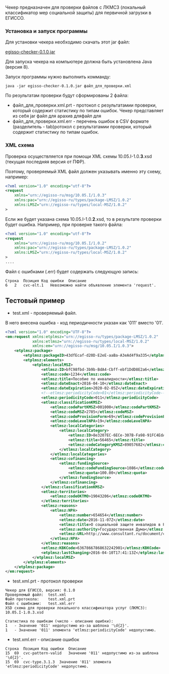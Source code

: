 Чекер предназначен для проверки файлов с ЛКМСЗ (локальный классификатор мер социальной защиты) для первичной загрузки в ЕГИССО.

### Установка и запуск программы
Для установки чекера необходимо скачать этот jar файл:

[egisso-checker-0.1.0.jar](https://github.com/DevelopmentOnTheEdge/egisso-checker/releases/download/0.1.0/egisso-checker-0.1.0.jar)

Для запуска чекера на компьютере должна быть установлена Java (версия 8).

Запуск программы нужно выполнить комманду:

`java -jar egisso-checker-0.1.0.jar файл_для_проверки.xml`

По результатам проверки будут сформированы 2 файла:
* файл\_для\_проверки.xml.prt - протокол с результатамии проверки, который содержит статистику по типам ошибок.
Чекер представляет из себя jar файл для арахив дляфайл для 
* файл\_для\_проверки.xml.err - перечень ошибок в CSV формате (разделитель - tab)ротокол с результатамии проверки, который содержит статистику по типам ошибок.

### XML схема
Проверка осуществляется при помощи XML схемы 10.05.I-1.0.**3**.xsd (текущая последняя версия от ПФР).

Поэтому, проверяемый XML файл должен указывать именно эту схему, например:

````xml
<?xml version="1.0" encoding="utf-8"?>
<request
    xmlns="urn://egisso-ru/msg/10.05.I/1.0.3"
    xmlns:pac="urn://egisso-ru/types/package-LMSZ/1.0.2"
    xmlns:LMSZ="urn://egisso-ru/types/local-MSZ/1.0.2"
>
````

Если же будет указана схема 10.05.I-1.0.**2**.xsd, то в результате проверки будет ошибка.
Например, при проверке такого файла: 

````xml
<?xml version="1.0" encoding="utf-8"?>
<request
    xmlns="urn://egisso-ru/msg/10.05.I/1.0.2"
    xmlns:pac="urn://egisso-ru/types/package-LMSZ/1.0.2"
    xmlns:LMSZ="urn://egisso-ru/types/local-MSZ/1.0.2"
>
....
````

Файл с ошибками (.err) будет содержать следующую запись:
````
Строка	Позиция	Код ошибки	Описание
6	2	cvc-elt.1	Невозможно найти объявление элемента 'request'.
````

## Тестовый пример

* test.xml - проверяемый файл. 

В него внесена ошибка - код периодичности указан как '011' вместо '01'.

````xml
<?xml version="1.0" encoding="UTF-8"?>
<em:request xmlns:etplmsz="urn://egisso-ru/types/package-LMSZ/1.0.2"
            xmlns:etlmsz="urn://egisso-ru/types/local-MSZ/1.0.2"
            xmlns:em="urn://egisso-ru/msg/10.05.I/1.0.3">
    <etplmsz:package>
        <etplmsz:packageID>43dfEcaf-d20D-E2eE-aaBa-A3eAd4f9a335</etplmsz:packageID>
        <etplmsz:elements>
            <etplmsz:localMSZ>
                <etlmsz:ID>bfC98fbd-3b9b-BdA4-Cbff-ebf1DdD8E2a6</etlmsz:ID>
                <etlmsz:code>1234</etlmsz:code>
                <etlmsz:title>Пособие по инвалидности</etlmsz:title>
                <etlmsz:dateEnact>2016-04-10</etlmsz:dateEnact>
                <etlmsz:dateExpiration>2020-02-05Z</etlmsz:dateExpiration>
                <!--etlmsz:periodicityCode>01</etlmsz:periodicityCode-->
                <etlmsz:periodicityCode>011</etlmsz:periodicityCode>
                <etlmsz:classificationKMSZ>
                    <etlmsz:codePartKMSZ>001000</etlmsz:codePartKMSZ>
                    <etlmsz:codeMSZ>2785</etlmsz:codeMSZ>
                    <etlmsz:codeProvisionForm>69</etlmsz:codeProvisionForm>
                    <etlmsz:codeLevelNPA>19</etlmsz:codeLevelNPA>
                    <etlmsz:localCategories>
                        <etlmsz:localCategory>
                            <etlmsz:ID>8e3207EC-6ECe-307B-Fa98-91FC4EdAbF53</etlmsz:ID>
                            <etlmsz:title>56465</etlmsz:title>
                            <etlmsz:codeCategoryKMSZ>89057682</etlmsz:codeCategoryKMSZ>
                        </etlmsz:localCategory>
                    </etlmsz:localCategories>
                    <etlmsz:cofinancing>
                        <etlmsz:fundingSource>
                            <etlmsz:codeFundingSource>1086</etlmsz:codeFundingSource>
                            <etlmsz:quota>100.00</etlmsz:quota>
                        </etlmsz:fundingSource>
                    </etlmsz:cofinancing>
                </etlmsz:classificationKMSZ>
                <etlmsz:territories>
                    <etlmsz:codeOKTMO>19043206</etlmsz:codeOKTMO>
                </etlmsz:territories>
                <etlmsz:reasons>
                    <etlmsz:NPA>
                        <etlmsz:number>654654</etlmsz:number>
                        <etlmsz:date>2016-11-07Z</etlmsz:date>
                        <etlmsz:title>О социальной защите инвалидов в Российской Федерации</etlmsz:title>
                        <etlmsz:authority>Государственная Дума</etlmsz:authority>
                        <etlmsz:URL>http://www.consultant.ru/document/cons_doc_LAW_8559/</etlmsz:URL>
                    </etlmsz:NPA>
                </etlmsz:reasons>
                <etlmsz:KBKCode>63678667868632242901</etlmsz:KBKCode>
                <etplmsz:lastChanging>2016-04-10T17:41:13Z</etplmsz:lastChanging>
            </etplmsz:localMSZ>
        </etplmsz:elements>
    </etplmsz:package>
</em:request>
````

* test.xml.prt - протокол проверки
````
Чекер для ЕГИССО, версия: 0.1.0
Проверяемый файл:  test.xml
Файл протокола:    test.xml.prt
Файл с ошибками:   test.xml.err
XSD схема для проверки локального классификатора услуг (ЛКМСЗ): 10.05.I-1.0.3.xsd

Статистика по ошибкам (число - описание ошибки):
1	- Значение '011' недопустимо из-за шаблона '\d{2}'.
1	- Значение '011' элемента 'etlmsz:periodicityCode' недопустимо.
````

* test.xml.err - описание ошибок
````
Строка	Позиция	Код ошибки	Описание
15	69	cvc-pattern-valid	Значение '011' недопустимо из-за шаблона '\d{2}'.
15	69	cvc-type.3.1.3	Значение '011' элемента 'etlmsz:periodicityCode' недопустимо.
````
